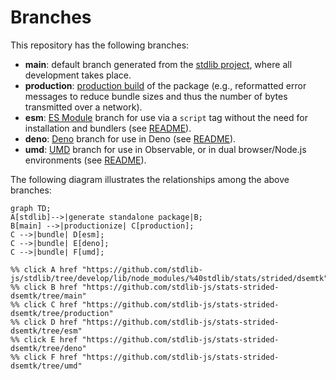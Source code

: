 <!--

@license Apache-2.0

Copyright (c) 2022 The Stdlib Authors.

Licensed under the Apache License, Version 2.0 (the "License");
you may not use this file except in compliance with the License.
You may obtain a copy of the License at

    http://www.apache.org/licenses/LICENSE-2.0

Unless required by applicable law or agreed to in writing, software
distributed under the License is distributed on an "AS IS" BASIS,
WITHOUT WARRANTIES OR CONDITIONS OF ANY KIND, either express or implied.
See the License for the specific language governing permissions and
limitations under the License.

-->

# Branches

This repository has the following branches:

-   **main**: default branch generated from the [stdlib project][stdlib-url], where all development takes place.
-   **production**: [production build][production-url] of the package (e.g., reformatted error messages to reduce bundle sizes and thus the number of bytes transmitted over a network).
-   **esm**: [ES Module][esm-url] branch for use via a `script` tag without the need for installation and bundlers (see [README][esm-readme]).
-   **deno**: [Deno][deno-url] branch for use in Deno (see [README][deno-readme]).
-   **umd**: [UMD][umd-url] branch for use in Observable, or in dual browser/Node.js environments (see [README][umd-readme]).

The following diagram illustrates the relationships among the above branches:

```mermaid
graph TD;
A[stdlib]-->|generate standalone package|B;
B[main] -->|productionize| C[production];
C -->|bundle| D[esm];
C -->|bundle| E[deno];
C -->|bundle| F[umd];

%% click A href "https://github.com/stdlib-js/stdlib/tree/develop/lib/node_modules/%40stdlib/stats/strided/dsemtk"
%% click B href "https://github.com/stdlib-js/stats-strided-dsemtk/tree/main"
%% click C href "https://github.com/stdlib-js/stats-strided-dsemtk/tree/production"
%% click D href "https://github.com/stdlib-js/stats-strided-dsemtk/tree/esm"
%% click E href "https://github.com/stdlib-js/stats-strided-dsemtk/tree/deno"
%% click F href "https://github.com/stdlib-js/stats-strided-dsemtk/tree/umd"
```

[stdlib-url]: https://github.com/stdlib-js/stdlib/tree/develop/lib/node_modules/%40stdlib/stats/strided/dsemtk
[production-url]: https://github.com/stdlib-js/stats-strided-dsemtk/tree/production
[deno-url]: https://github.com/stdlib-js/stats-strided-dsemtk/tree/deno
[deno-readme]: https://github.com/stdlib-js/stats-strided-dsemtk/blob/deno/README.md
[umd-url]: https://github.com/stdlib-js/stats-strided-dsemtk/tree/umd
[umd-readme]: https://github.com/stdlib-js/stats-strided-dsemtk/blob/umd/README.md
[esm-url]: https://github.com/stdlib-js/stats-strided-dsemtk/tree/esm
[esm-readme]: https://github.com/stdlib-js/stats-strided-dsemtk/blob/esm/README.md